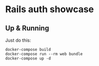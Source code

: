# Rails auth showcase

## Up & Running
Just do this:
```
docker-compose build
docker-compose run --rm web bundle
docker-compose up -d
```
